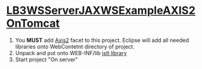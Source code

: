 # [LB3WSServerJAXWSExampleAXIS2OnTomcat](https://github.com/engsyst/ws/tree/master/LB3WSServerJAXWSExampleAXIS2OnTomcat)
1. You **MUST** add [Axis2](https://github.com/engsyst/ws/tree/master/JARS/jaxws) facet to this project. Eclipse will add all needed libraries onto WebContetnt directory of project.
2. Unpack and put onto WEB-INF/lib [jstl library](https://github.com/engsyst/ws/tree/master/JARS/jstl)
3. Start project "On server"
